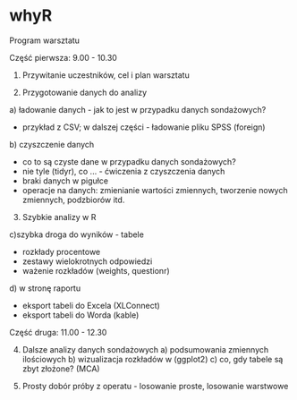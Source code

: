 # whyR

Program warsztatu

Część pierwsza: 9.00 - 10.30

1. Przywitanie uczestników, cel i plan warsztatu

2. Przygotowanie danych do analizy

a) ładowanie danych - jak to jest w przypadku danych sondażowych?
- przykład z CSV; w dalszej części - ładowanie pliku SPSS (foreign)

b) czyszczenie danych
- co to są czyste dane w przypadku danych sondażowych?
- nie tyle (tidyr), co ... - ćwiczenia z czyszczenia danych
- braki danych w pigułce
- operacje na danych: zmienianie wartości zmiennych, tworzenie nowych zmiennych, podzbiorów itd.

3) Szybkie analizy w R 

c)szybka droga do wyników - tabele
- rozkłady procentowe
- zestawy wielokrotnych odpowiedzi
- ważenie rozkładów (weights, questionr)

d) w stronę raportu
- eksport tabeli do Excela (XLConnect)
- eksport tabeli do Worda (kable)

Część druga: 11.00 - 12.30

4) Dalsze analizy danych sondażowych
a) podsumowania zmiennych ilościowych
b) wizualizacja rozkładów w (ggplot2)
c) co, gdy tabele są zbyt złożone? (MCA)

5) Prosty dobór próby z operatu - losowanie proste, losowanie warstwowe
